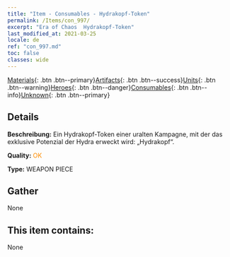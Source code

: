 ```yaml
---
title: "Item - Consumables - Hydrakopf-Token"
permalink: /Items/con_997/
excerpt: "Era of Chaos  Hydrakopf-Token"
last_modified_at: 2021-03-25
locale: de
ref: "con_997.md"
toc: false
classes: wide
---
```

 [Materials](/de/Items/){: .btn .btn--primary}[Artifacts](/de/Items/Artifacts/){: .btn .btn--success}[Units](/de/Items/Units/){: .btn .btn--warning}[Heroes](/de/Items/Heroes/){: .btn .btn--danger}[Consumables](/de/Items/Consumables/){: .btn .btn--info}[Unknown](/de/Items/Unknown/){: .btn .btn--primary}

## Details
 **Beschreibung:** Ein Hydrakopf-Token einer uralten Kampagne, mit der das exklusive Potenzial der Hydra erweckt wird: „Hydrakopf“.

 **Quality:** <span style="color: #FF8C00">OK</span>

 **Type:** WEAPON PIECE

## Gather

  None

## This item contains:

  None

